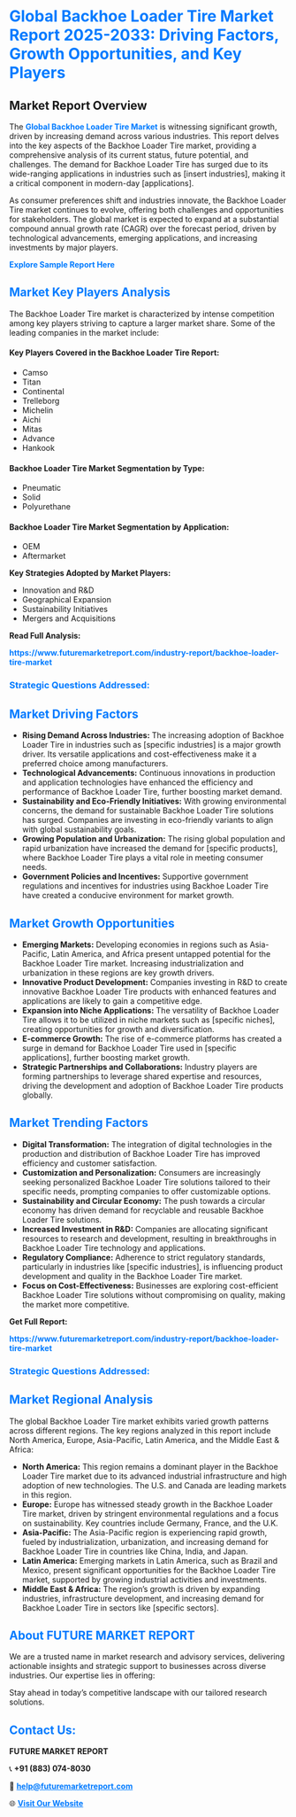 <h1 style="color: #007BFF;">Global Backhoe Loader Tire Market Report 2025-2033: Driving Factors, Growth Opportunities, and Key Players</h1>

<section id="overview">
<h2>Market Report Overview</h2>
<p>The <a href="https://www.futuremarketreport.com/industry-report/backhoe-loader-tire-market" style="color: #007BFF; text-decoration: none;"><strong>Global Backhoe Loader Tire Market</strong></a> is witnessing significant growth, driven by increasing demand across various industries. This report delves into the key aspects of the Backhoe Loader Tire market, providing a comprehensive analysis of its current status, future potential, and challenges. The demand for Backhoe Loader Tire has surged due to its wide-ranging applications in industries such as [insert industries], making it a critical component in modern-day [applications].</p>
<p>As consumer preferences shift and industries innovate, the Backhoe Loader Tire market continues to evolve, offering both challenges and opportunities for stakeholders. The global market is expected to expand at a substantial compound annual growth rate (CAGR) over the forecast period, driven by technological advancements, emerging applications, and increasing investments by major players.</p>
</section>

<section id="overview">
<p><a href="https://www.futuremarketreport.com/request-sample/reportId=41114" style="color: #007BFF; text-decoration: none;"><strong>Explore Sample Report Here</strong></a></p>
</section>

<section id="key-players">
<h2 style="color: #007BFF;">Market Key Players Analysis</h2>
<p>The Backhoe Loader Tire market is characterized by intense competition among key players striving to capture a larger market share. Some of the leading companies in the market include:</p>
<h4>Key Players Covered in the Backhoe Loader Tire Report:</h4>
<ul><li>Camso</li><li>Titan</li><li>Continental</li><li>Trelleborg</li><li>Michelin</li><li>Aichi</li><li>Mitas</li><li>Advance</li><li>Hankook</li></ul>
<h4>Backhoe Loader Tire Market Segmentation by Type:</h4>
<ul><li>Pneumatic</li><li>Solid</li><li>Polyurethane</li></ul>

<h4>Backhoe Loader Tire Market Segmentation by Application:</h4>
<ul><li>OEM</li><li>Aftermarket</li></ul>
<p><strong>Key Strategies Adopted by Market Players:</strong></p>
<ul>
<li>Innovation and R&D</li>
<li>Geographical Expansion</li>
<li>Sustainability Initiatives</li>
<li>Mergers and Acquisitions</li>
</ul>
</section>

<section>
<p><strong>Read Full Analysis: </strong></p><a href="https://www.futuremarketreport.com/industry-report/backhoe-loader-tire-market" style="color: #007BFF; text-decoration: none;"><strong>https://www.futuremarketreport.com/industry-report/backhoe-loader-tire-market</strong></a>
<h3 style="color: #007BFF;">Strategic Questions Addressed:</h3>
</section>

<section id="driving-factors">
<h2 style="color: #007BFF;">Market Driving Factors</h2>
<ul>
<li><strong>Rising Demand Across Industries:</strong> The increasing adoption of Backhoe Loader Tire in industries such as [specific industries] is a major growth driver. Its versatile applications and cost-effectiveness make it a preferred choice among manufacturers.</li>
<li><strong>Technological Advancements:</strong> Continuous innovations in production and application technologies have enhanced the efficiency and performance of Backhoe Loader Tire, further boosting market demand.</li>
<li><strong>Sustainability and Eco-Friendly Initiatives:</strong> With growing environmental concerns, the demand for sustainable Backhoe Loader Tire solutions has surged. Companies are investing in eco-friendly variants to align with global sustainability goals.</li>
<li><strong>Growing Population and Urbanization:</strong> The rising global population and rapid urbanization have increased the demand for [specific products], where Backhoe Loader Tire plays a vital role in meeting consumer needs.</li>
<li><strong>Government Policies and Incentives:</strong> Supportive government regulations and incentives for industries using Backhoe Loader Tire have created a conducive environment for market growth.</li>
</ul>
</section>

<section id="growth-opportunities">
<h2 style="color: #007BFF;">Market Growth Opportunities</h2>
<ul>
<li><strong>Emerging Markets:</strong> Developing economies in regions such as Asia-Pacific, Latin America, and Africa present untapped potential for the Backhoe Loader Tire market. Increasing industrialization and urbanization in these regions are key growth drivers.</li>
<li><strong>Innovative Product Development:</strong> Companies investing in R&D to create innovative Backhoe Loader Tire products with enhanced features and applications are likely to gain a competitive edge.</li>
<li><strong>Expansion into Niche Applications:</strong> The versatility of Backhoe Loader Tire allows it to be utilized in niche markets such as [specific niches], creating opportunities for growth and diversification.</li>
<li><strong>E-commerce Growth:</strong> The rise of e-commerce platforms has created a surge in demand for Backhoe Loader Tire used in [specific applications], further boosting market growth.</li>
<li><strong>Strategic Partnerships and Collaborations:</strong> Industry players are forming partnerships to leverage shared expertise and resources, driving the development and adoption of Backhoe Loader Tire products globally.</li>
</ul>
</section>

<section id="trending-factors">
<h2 style="color: #007BFF;">Market Trending Factors</h2>
<ul>
<li><strong>Digital Transformation:</strong> The integration of digital technologies in the production and distribution of Backhoe Loader Tire has improved efficiency and customer satisfaction.</li>
<li><strong>Customization and Personalization:</strong> Consumers are increasingly seeking personalized Backhoe Loader Tire solutions tailored to their specific needs, prompting companies to offer customizable options.</li>
<li><strong>Sustainability and Circular Economy:</strong> The push towards a circular economy has driven demand for recyclable and reusable Backhoe Loader Tire solutions.</li>
<li><strong>Increased Investment in R&D:</strong> Companies are allocating significant resources to research and development, resulting in breakthroughs in Backhoe Loader Tire technology and applications.</li>
<li><strong>Regulatory Compliance:</strong> Adherence to strict regulatory standards, particularly in industries like [specific industries], is influencing product development and quality in the Backhoe Loader Tire market.</li>
<li><strong>Focus on Cost-Effectiveness:</strong> Businesses are exploring cost-efficient Backhoe Loader Tire solutions without compromising on quality, making the market more competitive.</li>
</ul>
</section>

<section>
<p><strong>Get Full Report: </strong></p><a href="https://www.futuremarketreport.com/industry-report/backhoe-loader-tire-market" style="color: #007BFF; text-decoration: none;"><strong>https://www.futuremarketreport.com/industry-report/backhoe-loader-tire-market</strong></a>
<h3 style="color: #007BFF;">Strategic Questions Addressed:</h3>
</section>


<section id="regional-analysis">
<h2 style="color: #007BFF;">Market Regional Analysis</h2>
<p>The global Backhoe Loader Tire market exhibits varied growth patterns across different regions. The key regions analyzed in this report include North America, Europe, Asia-Pacific, Latin America, and the Middle East & Africa:</p>
<ul>
<li><strong>North America:</strong> This region remains a dominant player in the Backhoe Loader Tire market due to its advanced industrial infrastructure and high adoption of new technologies. The U.S. and Canada are leading markets in this region.</li>
<li><strong>Europe:</strong> Europe has witnessed steady growth in the Backhoe Loader Tire market, driven by stringent environmental regulations and a focus on sustainability. Key countries include Germany, France, and the U.K.</li>
<li><strong>Asia-Pacific:</strong> The Asia-Pacific region is experiencing rapid growth, fueled by industrialization, urbanization, and increasing demand for Backhoe Loader Tire in countries like China, India, and Japan.</li>
<li><strong>Latin America:</strong> Emerging markets in Latin America, such as Brazil and Mexico, present significant opportunities for the Backhoe Loader Tire market, supported by growing industrial activities and investments.</li>
<li><strong>Middle East & Africa:</strong> The region’s growth is driven by expanding industries, infrastructure development, and increasing demand for Backhoe Loader Tire in sectors like [specific sectors].</li>
</ul>
</section>

<footer>
<h2 style="color: #007BFF;">About FUTURE MARKET REPORT</h2>
<p>We are a trusted name in market research and advisory services, delivering actionable insights and strategic support to businesses across diverse industries. Our expertise lies in offering:</p>

<p>Stay ahead in today’s competitive landscape with our tailored research solutions.</p>

<h2 style="color: #007BFF;">Contact Us:</h2>
<p><strong>FUTURE MARKET REPORT</strong></p>
<p>📞 <strong>+91 (883) 074-8030</strong></p>
<p>📧 <strong><a href="mailto:help@futuremarketreport.com" style="color: #007BFF;">help@futuremarketreport.com</a></strong></p>
<p>🌐 <strong><a href="https://www.futuremarketreport.com/" style="color: #007BFF;">Visit Our Website</a></strong></p>
</footer>